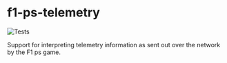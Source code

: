 # f1-ps-telemetry

![Tests](https://github.com/mattdmv/f1-ps-telemetry/actions/workflows/publish-to-test-pypi.yml/badge.svg)

Support for interpreting telemetry information as sent out over the network by the F1 ps game.
